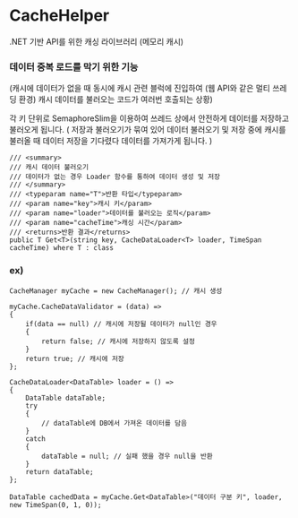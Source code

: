 # CacheHelper
.NET 기반 API를 위한 캐싱 라이브러리 (메모리 캐시)

### 데이터 중복 로드를 막기 위한 기능
(캐시에 데이터가 없을 때 동시에 캐시 관련 블럭에 진입하여 (웹 API와 같은 멀티 쓰레딩 환경)
캐시 데이터를 불러오는 코드가 여러번 호출되는 상황)

각 키 단위로 SemaphoreSlim을 이용하여 쓰레드 상에서 안전하게 데이터를 저장하고 불러오게 됩니다.
( 저장과 불러오기가 묶여 있어 데이터 불러오기 및 저장 중에 캐시를 불러올 때 데이터 저장을 기다렸다 데이터를 가져가게 됩니다. )

```
/// <summary>
/// 캐시 데이터 불러오기
/// 데이터가 없는 경우 Loader 함수를 통하여 데이터 생성 및 저장
/// </summary>
/// <typeparam name="T">반환 타입</typeparam>
/// <param name="key">캐시 키</param>
/// <param name="loader">데이터를 불러오는 로직</param>
/// <param name="cacheTime">캐싱 시간</param>
/// <returns>반환 결과</returns>
public T Get<T>(string key, CacheDataLoader<T> loader, TimeSpan cacheTime) where T : class
```
### ex)
```
CacheManager myCache = new CacheManager(); // 캐시 생성

myCache.CacheDataValidator = (data) =>
{
    if(data == null) // 캐시에 저장될 데이터가 null인 경우
    {
        return false; // 캐시에 저장하지 않도록 설정
    }
    return true; // 캐시에 저장
};
```

```
CacheDataLoader<DataTable> loader = () =>
{
    DataTable dataTable;
    try
    {
        // dataTable에 DB에서 가져온 데이터를 담음
    }
    catch
    {
        dataTable = null; // 실패 했을 경우 null을 반환
    }
    return dataTable;
};

DataTable cachedData = myCache.Get<DataTable>("데이터 구분 키", loader, new TimeSpan(0, 1, 0));
```
